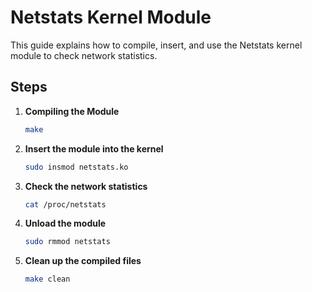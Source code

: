 # Netstats Kernel Module

This guide explains how to compile, insert, and use the Netstats kernel module to check network statistics.

## Steps

1. **Compiling the Module**  
   ```bash
   make
2. **Insert the module into the kernel**
   ```bash
   sudo insmod netstats.ko
3. **Check the network statistics**
   ```bash
   cat /proc/netstats
4. **Unload the module**
   ```bash
   sudo rmmod netstats
5. **Clean up the compiled files**
   ```bash
   make clean

